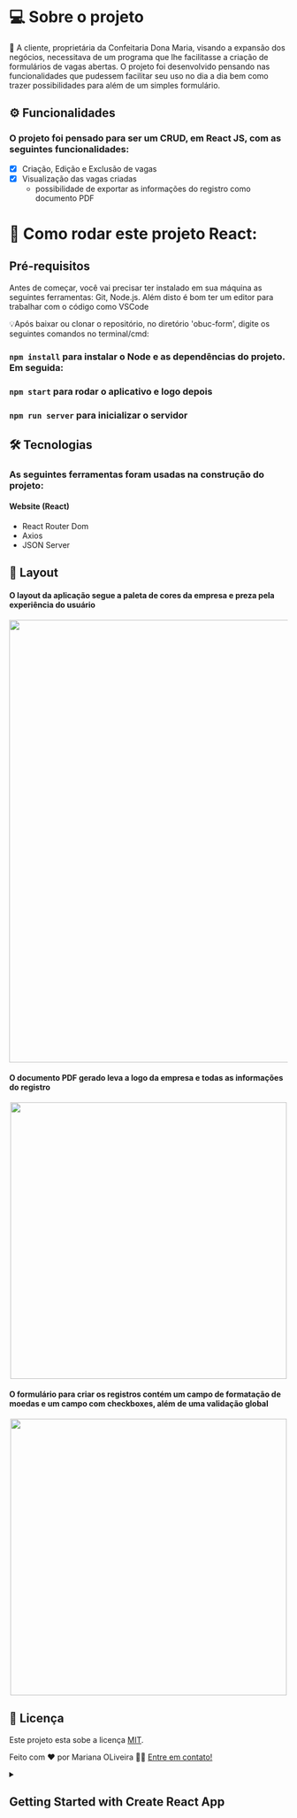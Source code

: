 # 💻 Sobre o projeto

🧁 A cliente, proprietária da Confeitaria Dona Maria, visando a expansão dos negócios, necessitava de um programa que lhe facilitasse a criação de formulários de vagas abertas. O projeto foi desenvolvido pensando nas funcionalidades que pudessem facilitar seu uso no dia a dia bem como trazer possibilidades para além de um simples formulário.

## ⚙️ Funcionalidades

### O projeto foi pensado para ser um CRUD, em React JS, com as seguintes funcionalidades:

- [x] Criação, Edição e Exclusão de vagas
- [x] Visualização das vagas criadas
  - possibilidade de exportar as informações do registro como documento PDF

# 🚀 Como rodar este projeto React:

## Pré-requisitos

Antes de começar, você vai precisar ter instalado em sua máquina as seguintes ferramentas: Git, Node.js. Além disto é bom ter um editor para trabalhar com o código como VSCode

💡Após baixar ou clonar o repositório, no diretório 'obuc-form', digite os seguintes comandos no terminal/cmd:

### `npm install` para instalar o Node e as dependências do projeto. Em seguida:

### `npm start` para rodar o aplicativo e logo depois

### `npm run server` para inicializar o servidor

## 🛠 Tecnologias

### As seguintes ferramentas foram usadas na construção do projeto:

#### Website (React)

- React Router Dom
- Axios
- JSON Server

## 🎨 Layout

#### O layout da aplicação segue a paleta de cores da empresa e preza pela experiência do usuário

<p align="center"><img src="https://user-images.githubusercontent.com/86209206/188445769-8e785299-53a6-4668-b907-746447f9a310.png" width="800"></p>

#### O documento PDF gerado leva a logo da empresa e todas as informações do registro

<p align="center"><img src="https://user-images.githubusercontent.com/86209206/188446438-5e014e84-e70a-41f6-9358-946ba645a828.png" width="500"></p>

#### O formulário para criar os registros contém um campo de formatação de moedas e um campo com checkboxes, além de uma validação global

<p align="center"><img src="https://user-images.githubusercontent.com/86209206/188447852-3a285d28-3a73-44df-b151-d127996f350e.png" width="500"></p>

## 📝 Licença

Este projeto esta sobe a licença [MIT](./LICENSE).

Feito com ❤️ por Mariana OLiveira 👋🏽 [Entre em contato!](https://linkedin.com/in/mariana-oliveira-2121711b0/)

<details>
<summary><h2>Getting Started with Create React App</h2></summary>
<br>
<pre>
This project was bootstrapped with [Create React App](https://github.com/facebook/create-react-app).

## Available Scripts

In the project directory, you can run:

### `npm start`

Runs the app in the development mode.\
Open [http://localhost:3000](http://localhost:3000) to view it in your browser.

The page will reload when you make changes.\
You may also see any lint errors in the console.

### `npm test`

Launches the test runner in the interactive watch mode.\
See the section about [running tests](https://facebook.github.io/create-react-app/docs/running-tests) for more information.

### `npm run build`

Builds the app for production to the `build` folder.\
It correctly bundles React in production mode and optimizes the build for the best performance.

The build is minified and the filenames include the hashes.\
Your app is ready to be deployed!

See the section about [deployment](https://facebook.github.io/create-react-app/docs/deployment) for more information.

### `npm run eject`

**Note: this is a one-way operation. Once you `eject`, you can't go back!**

If you aren't satisfied with the build tool and configuration choices, you can `eject` at any time. This command will remove the single build dependency from your project.

Instead, it will copy all the configuration files and the transitive dependencies (webpack, Babel, ESLint, etc) right into your project so you have full control over them. All of the commands except `eject` will still work, but they will point to the copied scripts so you can tweak them. At this point you're on your own.

You don't have to ever use `eject`. The curated feature set is suitable for small and middle deployments, and you shouldn't feel obligated to use this feature. However we understand that this tool wouldn't be useful if you couldn't customize it when you are ready for it.

## Learn More

You can learn more in the [Create React App documentation](https://facebook.github.io/create-react-app/docs/getting-started).

To learn React, check out the [React documentation](https://reactjs.org/).

### Code Splitting

This section has moved here: [https://facebook.github.io/create-react-app/docs/code-splitting](https://facebook.github.io/create-react-app/docs/code-splitting)

### Analyzing the Bundle Size

This section has moved here: [https://facebook.github.io/create-react-app/docs/analyzing-the-bundle-size](https://facebook.github.io/create-react-app/docs/analyzing-the-bundle-size)

### Making a Progressive Web App

This section has moved here: [https://facebook.github.io/create-react-app/docs/making-a-progressive-web-app](https://facebook.github.io/create-react-app/docs/making-a-progressive-web-app)

### Advanced Configuration

This section has moved here: [https://facebook.github.io/create-react-app/docs/advanced-configuration](https://facebook.github.io/create-react-app/docs/advanced-configuration)

### Deployment

This section has moved here: [https://facebook.github.io/create-react-app/docs/deployment](https://facebook.github.io/create-react-app/docs/deployment)

### `npm run build` fails to minify

This section has moved here: [https://facebook.github.io/create-react-app/docs/troubleshooting#npm-run-build-fails-to-minify](https://facebook.github.io/create-react-app/docs/troubleshooting#npm-run-build-fails-to-minify)
?&lt;&#47;summary&gt;
&lt;br&gt;
